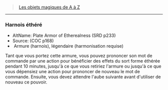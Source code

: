 ﻿---
!MagicItem
Type: Armure (harnois)
Rarity: légendaire
Attunement: harmonisation requise
Id: magicitems_az_hd.md#harnois-éthéré
ParentLink: magicitems_az_hd.md#les-objets-magiques-de-a-à-z
Name: Harnois éthéré
ParentName: Les objets magiques de A à Z
NameLevel: 3
AltName: Plate Armor of Etherealness (SRD p233)
Source: (COC p168)
Attributes: {}
AttributesDictionary: >+
  {}

---
> [Les objets magiques de A à Z](hd_magicitems_az_les_objets_magiques_de_a_a_z.md)

---

### Harnois éthéré

- AltName: Plate Armor of Etherealness (SRD p233)
- Source: (COC p168)
-  Armure (harnois), légendaire (harmonisation requise)

Tant que vous portez cette armure, vous pouvez prononcer son mot de commande par une action pour bénéficier des effets du sort forme éthérée pendant 10 minutes, jusqu'à ce que vous retiriez l'armure ou jusqu'à ce que vous dépensiez une action pour prononcer de nouveau le mot de commande. Ensuite, vous devez attendre l'aube suivante avant d'utiliser de nouveau ce pouvoir.

